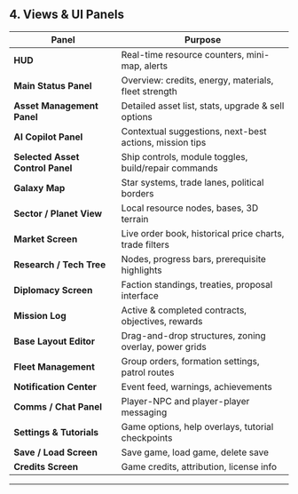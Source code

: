 

## 4. Views & UI Panels  

| Panel                            | Purpose                                                  |
|----------------------------------|----------------------------------------------------------|
| **HUD**                          | Real-time resource counters, mini-map, alerts            |
| **Main Status Panel**            | Overview: credits, energy, materials, fleet strength     |
| **Asset Management Panel**       | Detailed asset list, stats, upgrade & sell options       |
| **AI Copilot Panel**             | Contextual suggestions, next-best actions, mission tips  |
| **Selected Asset Control Panel** | Ship controls, module toggles, build/repair commands     |
| **Galaxy Map**                   | Star systems, trade lanes, political borders             |
| **Sector / Planet View**         | Local resource nodes, bases, 3D terrain                  |
| **Market Screen**                | Live order book, historical price charts, trade filters  |
| **Research / Tech Tree**         | Nodes, progress bars, prerequisite highlights            |
| **Diplomacy Screen**             | Faction standings, treaties, proposal interface          |
| **Mission Log**                  | Active & completed contracts, objectives, rewards        |
| **Base Layout Editor**           | Drag-and-drop structures, zoning overlay, power grids     |
| **Fleet Management**             | Group orders, formation settings, patrol routes          |
| **Notification Center**          | Event feed, warnings, achievements                       |
| **Comms / Chat Panel**           | Player-NPC and player-player messaging                   |
| **Settings & Tutorials**         | Game options, help overlays, tutorial checkpoints        |
| **Save / Load Screen**           | Save game, load game, delete save                        |
| **Credits Screen**               | Game credits, attribution, license info                  |

---



